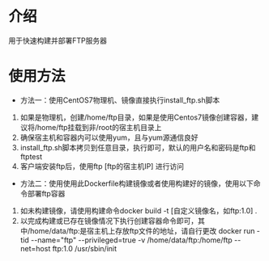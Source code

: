 # 介绍
用于快速构建并部署FTP服务器

# 使用方法
- 方法一：使用CentOS7物理机、镜像直接执行install_ftp.sh脚本
1. 如果是物理机，创建/home/ftp目录，如果是使用Centos7镜像创建容器，建议将/home/ftp挂载到非/root的宿主机目录上
2. 确保宿主机和容器内可以使用yum，且与yum源通信良好
3. install_ftp.sh脚本拷贝到任意目录，执行即可，默认的用户名和密码是ftp和ftptest
4. 客户端安装ftp后，使用ftp [ftp的宿主机IP] 进行访问
   
- 方法二：使用使用此Dockerfile构建镜像或者使用构建好的镜像，使用以下命令部署ftp容器
1. 如未构建镜像，请使用构建命令docker build -t [自定义镜像名，如ftp:1.0] .
2. 以完成构建或已存在镜像情况下执行创建容器命令即可，其中/home/data/ftp:是宿主机上存放ftp文件的地址，请自行更改
docker run -tid --name="ftp" --privileged=true -v /home/data/ftp:/home/ftp --net=host  ftp:1.0  /usr/sbin/init

